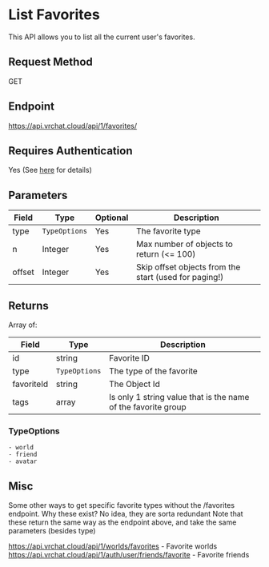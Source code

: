 # List Favorites

This API allows you to list all the current user's favorites.

## Request Method
GET

## Endpoint
https://api.vrchat.cloud/api/1/favorites/

## Requires Authentication
Yes (See [here](/Authorization.md) for details)

## Parameters

Field | Type | Optional | Description
------|------|----------|------------
type | `TypeOptions` | Yes | The favorite type
n | Integer | Yes | Max number of objects to return (<= 100)
offset | Integer | Yes | Skip offset objects from the start (used for paging!)

## Returns

Array of:

Field | Type | Description
------|------|------------
id | string | Favorite ID
type | `TypeOptions` | The type of the favorite
favoriteId | string | The Object Id
tags | array | Is only 1 string value that is the name of the favorite group

### TypeOptions

    - world
    - friend
    - avatar

## Misc

Some other ways to get specific favorite types without the /favorites endpoint.
Why these exist? No idea, they are sorta redundant
Note that these return the same way as the endpoint above, and take the same parameters (besides type)

https://api.vrchat.cloud/api/1/worlds/favorites - Favorite worlds
https://api.vrchat.cloud/api/1/auth/user/friends/favorite - Favorite friends
